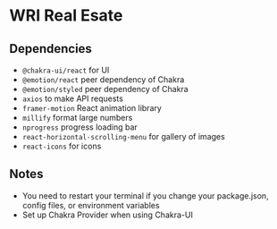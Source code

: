 # WRI Real Esate

## Dependencies
- `@chakra-ui/react` for UI
- `@emotion/react` peer dependency of Chakra
- `@emotion/styled` peer dependency of Chakra
- `axios` to make API requests
- `framer-motion` React animation library
- `millify` format large numbers
- `nprogress` progress loading bar
- `react-horizontal-scrolling-menu` for gallery of images
- `react-icons` for icons

## Notes
- You need to restart your terminal if you change your package.json, config files, or environment variables
- Set up Chakra Provider when using Chakra-UI